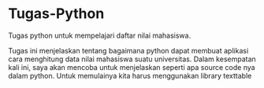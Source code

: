 # Tugas-Python
Tugas python untuk mempelajari daftar nilai mahasiswa.

Tugas ini menjelaskan tentang bagaimana python dapat membuat aplikasi cara menghitung data nilai mahasiswa suatu universitas. Dalam kesempatan kali ini, saya akan mencoba untuk menjelaskan seperti apa source code nya dalam python.
Untuk memulainya kita harus menggunakan library texttable
